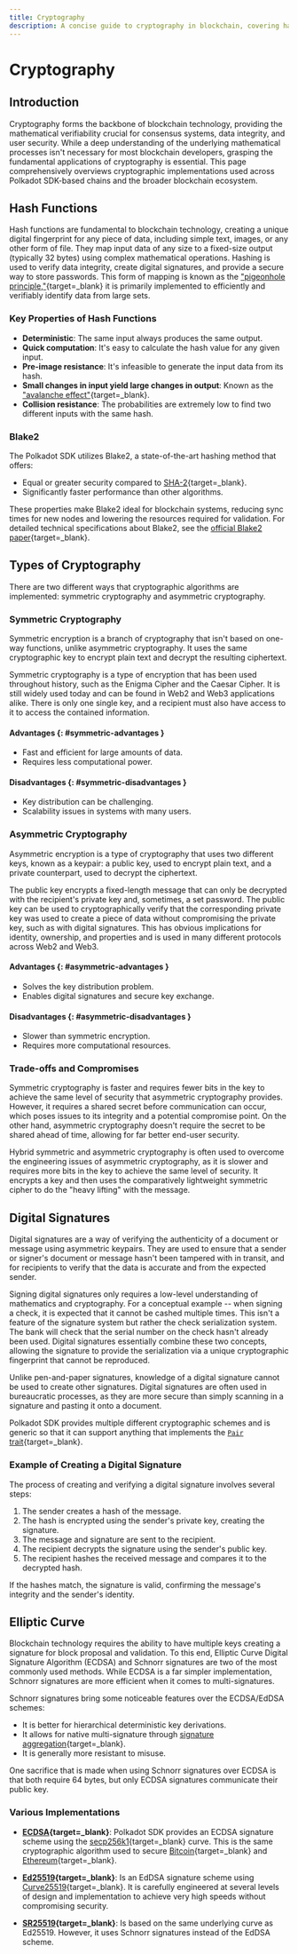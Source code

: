 ```yaml
---
title: Cryptography
description: A concise guide to cryptography in blockchain, covering hash functions, encryption types, digital signatures, and elliptic curve applications.
---
```


# Cryptography

## Introduction

Cryptography forms the backbone of blockchain technology, providing the mathematical verifiability crucial for consensus systems, data integrity, and user security. While a deep understanding of the underlying mathematical processes isn't necessary for most blockchain developers, grasping the fundamental applications of cryptography is essential. This page comprehensively overviews cryptographic implementations used across Polkadot SDK-based chains and the broader blockchain ecosystem.

## Hash Functions

Hash functions are fundamental to blockchain technology, creating a unique digital fingerprint for any piece of data, including simple text, images, or any other form of file. They map input data of any size to a fixed-size output (typically 32 bytes) using complex mathematical operations. Hashing is used to verify data integrity, create digital signatures, and provide a secure way to store passwords. This form of mapping is known as the ["pigeonhole principle,"](https://en.wikipedia.org/wiki/Pigeonhole_principle){target=\_blank} it is primarily implemented to efficiently and verifiably identify data from large sets.

### Key Properties of Hash Functions

- **Deterministic**: The same input always produces the same output.
- **Quick computation**: It's easy to calculate the hash value for any given input.
- **Pre-image resistance**: It's infeasible to generate the input data from its hash.
- **Small changes in input yield large changes in output**: Known as the ["avalanche effect"](https://en.wikipedia.org/wiki/Avalanche_effect){target=\_blank}.
- **Collision resistance**: The probabilities are extremely low to find two different inputs with the same hash.

### Blake2

The Polkadot SDK utilizes Blake2, a state-of-the-art hashing method that offers:

- Equal or greater security compared to [SHA-2](https://en.wikipedia.org/wiki/SHA-2){target=\_blank}.
- Significantly faster performance than other algorithms.

These properties make Blake2 ideal for blockchain systems, reducing sync times for new nodes and lowering the resources required for validation. For detailed technical specifications about Blake2, see the [official Blake2 paper](https://www.blake2.net/blake2.pdf){target=\_blank}.

## Types of Cryptography

There are two different ways that cryptographic algorithms are implemented: symmetric cryptography and asymmetric cryptography.

### Symmetric Cryptography

Symmetric encryption is a branch of cryptography that isn't based on one-way functions, unlike asymmetric cryptography. It uses the same cryptographic key to encrypt plain text and decrypt the resulting ciphertext.

Symmetric cryptography is a type of encryption that has been used throughout history, such as the Enigma Cipher and the Caesar Cipher. It is still widely used today and can be found in Web2 and Web3 applications alike. There is only one single key, and a recipient must also have access to it to access the contained information.

#### Advantages {: #symmetric-advantages }

- Fast and efficient for large amounts of data.
- Requires less computational power.

#### Disadvantages {: #symmetric-disadvantages }

- Key distribution can be challenging.
- Scalability issues in systems with many users.

### Asymmetric Cryptography

Asymmetric encryption is a type of cryptography that uses two different keys, known as a keypair: a public key, used to encrypt plain text, and a private counterpart, used to decrypt the ciphertext.

The public key encrypts a fixed-length message that can only be decrypted with the recipient's private key and, sometimes, a set password. The public key can be used to cryptographically verify that the corresponding private key was used to create a piece of data without compromising the private key, such as with digital signatures. This has obvious implications for identity, ownership, and properties and is used in many different protocols across Web2 and Web3.

#### Advantages {: #asymmetric-advantages }

- Solves the key distribution problem.
- Enables digital signatures and secure key exchange.

#### Disadvantages {: #asymmetric-disadvantages }

- Slower than symmetric encryption.
- Requires more computational resources.

### Trade-offs and Compromises

Symmetric cryptography is faster and requires fewer bits in the key to achieve the same level of security that asymmetric cryptography provides. However, it requires a shared secret before communication can occur, which poses issues to its integrity and a potential compromise point. On the other hand, asymmetric cryptography doesn't require the secret to be shared ahead of time, allowing for far better end-user security.

Hybrid symmetric and asymmetric cryptography is often used to overcome the engineering issues of asymmetric cryptography, as it is slower and requires more bits in the key to achieve the same level of security. It encrypts a key and then uses the comparatively lightweight symmetric cipher to do the "heavy lifting" with the message.

## Digital Signatures

Digital signatures are a way of verifying the authenticity of a document or message using asymmetric keypairs. They are used to ensure that a sender or signer's document or message hasn't been tampered with in transit, and for recipients to verify that the data is accurate and from the expected sender.

Signing digital signatures only requires a low-level understanding of mathematics and cryptography. For a conceptual example -- when signing a check, it is expected that it cannot be cashed multiple times. This isn't a feature of the signature system but rather the check serialization system. The bank will check that the serial number on the check hasn't already been used. Digital signatures essentially combine these two concepts, allowing the signature to provide the serialization via a unique cryptographic fingerprint that cannot be reproduced.

Unlike pen-and-paper signatures, knowledge of a digital signature cannot be used to create other signatures. Digital signatures are often used in bureaucratic processes, as they are more secure than simply scanning in a signature and pasting it onto a document.

Polkadot SDK provides multiple different cryptographic schemes and is generic so that it can support anything that implements the [`Pair` trait](https://paritytech.github.io/polkadot-sdk/master/sp_core/crypto/trait.Pair.html){target=\_blank}.

### Example of Creating a Digital Signature

The process of creating and verifying a digital signature involves several steps:

1. The sender creates a hash of the message.
2. The hash is encrypted using the sender's private key, creating the signature.
3. The message and signature are sent to the recipient.
4. The recipient decrypts the signature using the sender's public key.
5. The recipient hashes the received message and compares it to the decrypted hash.

If the hashes match, the signature is valid, confirming the message's integrity and the sender's identity.

## Elliptic Curve

Blockchain technology requires the ability to have multiple keys creating a signature for block proposal and validation. To this end, Elliptic Curve Digital Signature Algorithm (ECDSA) and Schnorr signatures are two of the most commonly used methods. While ECDSA is a far simpler implementation, Schnorr signatures are more efficient when it comes to multi-signatures.

Schnorr signatures bring some noticeable features over the ECDSA/EdDSA schemes:

- It is better for hierarchical deterministic key derivations.
- It allows for native multi-signature through [signature aggregation](https://bitcoincore.org/en/2017/03/23/schnorr-signature-aggregation/){target=\_blank}.
- It is generally more resistant to misuse.

One sacrifice that is made when using Schnorr signatures over ECDSA is that both require 64 bytes, but only ECDSA signatures communicate their public key.

### Various Implementations

- **[ECDSA](https://en.wikipedia.org/wiki/Elliptic_Curve_Digital_Signature_Algorithm){target=\_blank}**: Polkadot SDK provides an ECDSA signature scheme using the [secp256k1](https://en.bitcoin.it/wiki/Secp256k1){target=\_blank} curve. This is the same cryptographic algorithm used to secure [Bitcoin](https://en.wikipedia.org/wiki/Bitcoin){target=\_blank} and [Ethereum](https://en.wikipedia.org/wiki/Ethereum){target=\_blank}.

- **[Ed25519](https://en.wikipedia.org/wiki/EdDSA#Ed25519){target=\_blank}**: Is an EdDSA signature scheme using [Curve25519](https://en.wikipedia.org/wiki/Curve25519){target=\_blank}. It is carefully engineered at several levels of design and implementation to achieve very high speeds without compromising security.

- **[SR25519](https://research.web3.foundation/Polkadot/security/keys/accounts-more){target=\_blank}**: Is based on the same underlying curve as Ed25519. However, it uses Schnorr signatures instead of the EdDSA scheme.
